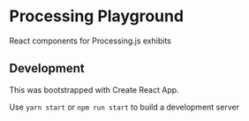 # Processing Playground
React components for Processing.js exhibits

## Development
This was bootstrapped with Create React App.

Use ```yarn start``` or ```npm run start``` to build a development server
